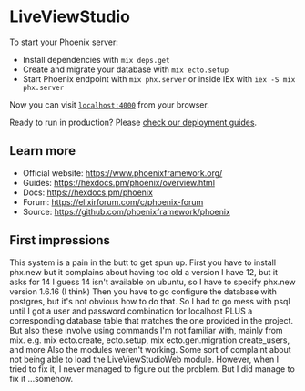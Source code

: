 # LiveViewStudio

To start your Phoenix server:

  * Install dependencies with `mix deps.get`
  * Create and migrate your database with `mix ecto.setup`
  * Start Phoenix endpoint with `mix phx.server` or inside IEx with `iex -S mix phx.server`

Now you can visit [`localhost:4000`](http://localhost:4000) from your browser.

Ready to run in production? Please [check our deployment guides](https://hexdocs.pm/phoenix/deployment.html).

## Learn more

  * Official website: https://www.phoenixframework.org/
  * Guides: https://hexdocs.pm/phoenix/overview.html
  * Docs: https://hexdocs.pm/phoenix
  * Forum: https://elixirforum.com/c/phoenix-forum
  * Source: https://github.com/phoenixframework/phoenix

## First impressions

This system is a pain in the butt to get spun up. 
First you have to install phx.new
but it complains about having too old a version
I have 12, but it asks for 14
I guess 14 isn't available on ubuntu, so I have
to specify phx.new version 1.6.16 (I think)
Then you have to go configure the database 
with postgres, but it's not obvious how to do that. 
So I had to go mess with psql until I got
a user and password combination for localhost
PLUS a corresponding database table that matches
the one provided in the project. 
But also these involve using commands I'm not familiar 
with, mainly from mix. 
e.g. mix ecto.create, ecto.setup, 
mix ecto.gen.migration create_users, 
and more
Also the modules weren't working. Some sort of
complaint about not being able to load the 
LiveViewStudioWeb module. 
However, when I tried to fix it, I never 
managed to figure out the problem. 
But I did manage to fix it
...somehow. 
